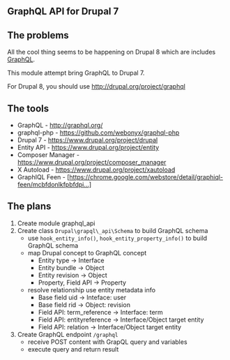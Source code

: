 GraphQL API for Drupal 7
------------------------

The problems
------------

All the cool thing seems to be happening on Drupal 8 which are includes [GraphQL].

This module attempt bring GraphQL to Drupal 7.

For Drupal 8, you should use <http://drupal.org/project/graphql>

The tools
---------

- GraphQL - <http://graphql.org/>
- graphql-php - <https://github.com/webonyx/graphql-php>
- Drupal 7 - <https://www.drupal.org/project/drupal>
- Entity API - <https://www.drupal.org/project/entity>
- Composer Manager - <https://www.drupal.org/project/composer_manager>
- X Autoload - <https://www.drupal.org/project/xautoload>
- GraphIQL Feen - [https://chrome.google.com/webstore/detail/graphiql-feen/mcbfdonlkfpbfdpi…]

The plans
---------

1. Create module graphql\_api
2. Create class `Drupal\grapql\_api\Schema` to build GraphQL schema
    - use `hook_entity_info()`, `hook_entity_property_info()` to build GraphQL schema
    - map Drupal concept to GraphQL concept
        - Entity type -> Interface
        - Entity bundle -> Object
        - Entity revision -> Object
        - Property, Field API -> Property
    - resolve relationship use entity metadata info
        - Base field uid -> Inteface: user
        - Base field rid -> Object: revision
        - Field API: term_reference -> Interface: term
        - Field API: entityreference -> Interface/Object target entity
        - Field API: relation -> Interface/Object target entity
3. Create GraphQL endpoint `/graphql`
    - receive POST content with GrapQL query and variables
    - execute query and return result

  [GraphQL]: https://www.drupal.org/project/graphql "GraphQL module"
  [https://chrome.google.com/webstore/detail/graphiql-feen/mcbfdonlkfpbfdpi…]: https://chrome.google.com/webstore/detail/graphiql-feen/mcbfdonlkfpbfdpimkjilhdneikhfklp
